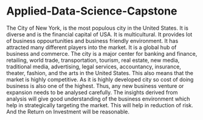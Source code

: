 # Applied-Data-Science-Capstone
The City of New York, is the most populous city in the United States. It is diverse and is the financial
capital of USA. It is multicultural. It provides lot of business oppourtunities and business friendly
environment. It has attracted many different players into the market. It is a global hub of business and
commerce. The city is a major center for banking and finance, retailing, world trade, transportation,
tourism, real estate, new media, traditional media, advertising, legal services, accountancy, insurance,
theater, fashion, and the arts in the United States.
This also means that the market is highly competitive. As it is highly developed city so cost of doing
business is also one of the highest. Thus, any new business venture or expansion needs to be analysed
carefully. The insights derived from analysis will give good understanding of the business
environment which help in strategically targeting the market. This will help in reduction of risk. And
the Return on Investment will be reasonable.
